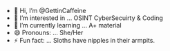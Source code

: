 - 👋 Hi, I’m @GettinCaffeine
- 👀 I’m interested in ... OSINT CyberSecuirty & Coding
- 🌱 I’m currently learning ... A+ material
- 😄 Pronouns: ... She/Her
- ⚡ Fun fact: ... Sloths have nipples in their armpits.

<!---
GettinCaffeine/GettinCaffeine is a ✨ special ✨ repository because its `README.md` (this file) appears on your GitHub profile.
You can click the Preview link to take a look at your changes.
--->
